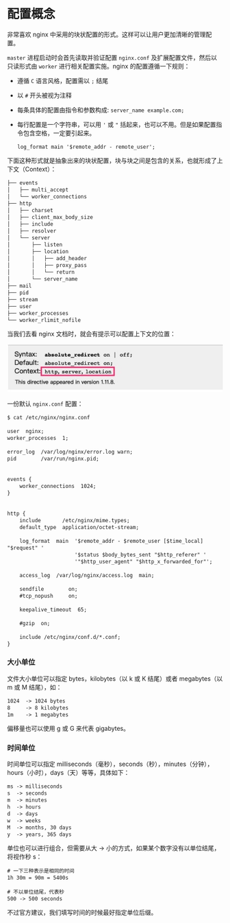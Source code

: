 # 配置概念

非常喜欢 nginx 中采用的块状配置的形式。这样可以让用户更加清晰的管理配置。

`master` 进程启动时会首先读取并验证配置 `nginx.conf` 及扩展配置文件，然后以只读形式由 `worker` 进行相关配置实施。nginx 的配置遵循一下规则：

* 遵循 `C` 语言风格，配置需以 `;` 结尾

* 以 `#` 开头被视为注释

* 每条具体的配置由指令和参数构成: `server_name example.com;`

* 每行配置是一个字符串，可以用 `'` 或 `"` 括起来，也可以不用。但是如果配置指令包含空格，一定要引起来。

  ```
  log_format main '$remote_addr - remote_user';
  ```

下面这种形式就是抽象出来的块状配置，块与块之间是包含的关系，也就形成了上下文（Context）：

```
├── events
│   ├── multi_accept
│   └── worker_connections
├── http
│   ├── charset
│   ├── client_max_body_size
│   ├── include
│   ├── resolver
│   └── server
│       ├── listen
│       ├── location
│       │   ├── add_header
│       │   ├── proxy_pass
│       │   └── return
│       └── server_name
├── mail
├── pid
├── stream
├── user
├── worker_processes
└── worker_rlimit_nofile
```

当我们去看 nginx 文档时，就会有提示可以配置上下文的位置：

![read-config](../asserts/read-config.jpg)



一份默认 `nginx.conf` 配置：

```
$ cat /etc/nginx/nginx.conf

user  nginx;
worker_processes  1;

error_log  /var/log/nginx/error.log warn;
pid        /var/run/nginx.pid;


events {
    worker_connections  1024;
}


http {
    include       /etc/nginx/mime.types;
    default_type  application/octet-stream;

    log_format  main  '$remote_addr - $remote_user [$time_local] "$request" '
                      '$status $body_bytes_sent "$http_referer" '
                      '"$http_user_agent" "$http_x_forwarded_for"';

    access_log  /var/log/nginx/access.log  main;

    sendfile        on;
    #tcp_nopush     on;

    keepalive_timeout  65;

    #gzip  on;

    include /etc/nginx/conf.d/*.conf;
}
```



### 大小单位

文件大小单位可以指定 bytes，kilobytes（以 k 或 K 结尾）或者 megabytes（以 m 或 M 结尾），如：

```
1024  -> 1024 bytes
8     -> 8 kilobytes
1m    -> 1 megabytes
```

偏移量也可以使用 g 或 G 来代表 gigabytes。



### 时间单位

时间单位可以指定 milliseconds（毫秒），seconds（秒），minutes（分钟），hours（小时），days（天）等等，具体如下：

```
ms -> milliseconds
s  -> seconds
m  -> minutes
h  -> hours
d  -> days
w  -> weeks
M  -> months, 30 days
y  -> years, 365 days
```

单位也可以进行组合，但需要从大 -> 小的方式，如果某个数字没有以单位结尾，将视作秒 s：

```
# 一下三种表示是相同的时间
1h 30m = 90m = 5400s

# 不以单位结尾，代表秒
500 -> 500 seconds
```

不过官方建议，我们填写时间的时候最好指定单位后缀。

